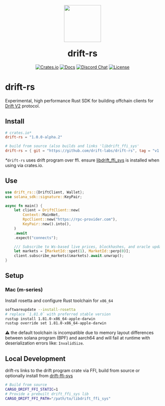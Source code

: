 <div align="center">
  <img height="120x" src="https://uploads-ssl.webflow.com/611580035ad59b20437eb024/616f97a42f5637c4517d0193_Logo%20(1)%20(1).png" />

  <h1 style="margin-top:20px;">drift-rs</h1>

  <p>
    <a href="https://crates.io/crates/drift-rs"><img alt="Crates.io" src="https://img.shields.io/crates/v/drift-rs.img" /></a>
    <a href="https://docs.drift.trade/developer-resources/sdk-documentation"><img alt="Docs" src="https://img.shields.io/badge/docs-tutorials-blueviolet" /></a>
    <a href="https://discord.com/channels/849494028176588802/878700556904980500"><img alt="Discord Chat" src="https://img.shields.io/discord/889577356681945098?color=blueviolet" /></a>
    <a href="https://opensource.org/licenses/Apache-2.0"><img alt="License" src="https://img.shields.io/github/license/project-serum/anchor?color=blueviolet" /></a>
  </p>
</div>

# drift-rs

Experimental, high performance Rust SDK for building offchain clients for [Drift V2](https://github.com/drift-labs/protocol-v2) protocol.


## Install
```toml
# crates.io*
drift-rs = "1.0.0-alpha.2"

# build from source (also builds and links 'libdrift_ffi_sys'
drift-rs = { git = "https://github.com/drift-labs/drift-rs", tag = "v1.0.0-alpha.1" }
```

_*_`drift-rs` uses drift program over ffi.
ensure [libdrift_ffi_sys](https://github.com/drift-labs/drift-ffi-sys/blob/master/README.md#installation) is installed when using via crates.io.

## Use
```rust
use drift_rs::{DriftClient, Wallet};
use solana_sdk::signature::KeyPair;

async fn main() {
    let client = DriftClient::new(
        Context::MainNet,
        RpcClient::new("https://rpc-provider.com"),
        KeyPair::new().into(),
    )
    .await
    .expect("connects");

    /// Subscribe to Ws-based live prices, blockhashes, and oracle updates
    let markets = [MarketId::spot(1), MarketId::perp(0)];
    client.subscribe_markets(&markets).await.unwrap();
}
```
## Setup

### Mac (m-series)

Install rosetta and configure Rust toolchain for `x86_64`

```bash
softwareupdate --install-rosetta
# replace `1.81.0` with preferred stable version
rustup install 1.81.0-x86_64-apple-darwin
rustup override set 1.81.0-x86_64-apple-darwin
```

⚠️ the default toolchain is incompatible due to memory layout differences between solana program (BPF) and aarch64 and will fail at runtime with deserialization errors like: `InvalidSize`.

## Local Development
drift-rs links to the drift program crate via FFI, build from source or optionally install from [drift-ffi-sys](https://github.com/drift-labs/drift-ffi-sys/releases)
```bash
# Build from source
CARGO_DRIFT_FFI_STATIC=1
# Provide a prebuilt drift_ffi_sys lib 
CARGO_DRIFT_FFI_PATH="/path/to/libdrift_ffi_sys"
```
